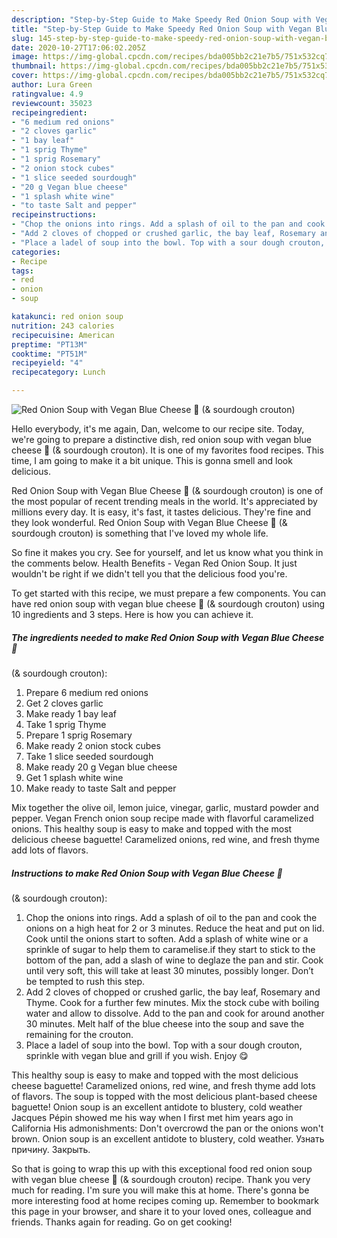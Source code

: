 ```yaml
---
description: "Step-by-Step Guide to Make Speedy Red Onion Soup with Vegan Blue Cheese 🌱 (&amp;amp; sourdough crouton)"
title: "Step-by-Step Guide to Make Speedy Red Onion Soup with Vegan Blue Cheese 🌱 (&amp;amp; sourdough crouton)"
slug: 145-step-by-step-guide-to-make-speedy-red-onion-soup-with-vegan-blue-cheese-and-amp-sourdough-crouton
date: 2020-10-27T17:06:02.205Z
image: https://img-global.cpcdn.com/recipes/bda005bb2c21e7b5/751x532cq70/red-onion-soup-with-vegan-blue-cheese-🌱-sourdough-crouton-recipe-main-photo.jpg
thumbnail: https://img-global.cpcdn.com/recipes/bda005bb2c21e7b5/751x532cq70/red-onion-soup-with-vegan-blue-cheese-🌱-sourdough-crouton-recipe-main-photo.jpg
cover: https://img-global.cpcdn.com/recipes/bda005bb2c21e7b5/751x532cq70/red-onion-soup-with-vegan-blue-cheese-🌱-sourdough-crouton-recipe-main-photo.jpg
author: Lura Green
ratingvalue: 4.9
reviewcount: 35023
recipeingredient:
- "6 medium red onions"
- "2 cloves garlic"
- "1 bay leaf"
- "1 sprig Thyme"
- "1 sprig Rosemary"
- "2 onion stock cubes"
- "1 slice seeded sourdough"
- "20 g Vegan blue cheese"
- "1 splash white wine"
- "to taste Salt and pepper"
recipeinstructions:
- "Chop the onions into rings. Add a splash of oil to the pan and cook the onions on a high heat for 2 or 3 minutes. Reduce the heat and put on lid. Cook until the onions start to soften. Add a splash of white wine or a sprinkle of sugar to help them to caramelise.if they start to stick to the bottom of the pan, add a slash of wine to deglaze the pan and stir. Cook until very soft, this will take at least 30 minutes, possibly longer. Don’t be tempted to rush this step."
- "Add 2 cloves of chopped or crushed garlic, the bay leaf, Rosemary and Thyme. Cook for a further few minutes. Mix the stock cube with boiling water and allow to dissolve. Add to the pan and cook for around another 30 minutes. Melt half of the blue cheese into the soup and save the remaining for the crouton."
- "Place a ladel of soup into the bowl. Top with a sour dough crouton, sprinkle with vegan blue and grill if you wish. Enjoy 😋"
categories:
- Recipe
tags:
- red
- onion
- soup

katakunci: red onion soup 
nutrition: 243 calories
recipecuisine: American
preptime: "PT13M"
cooktime: "PT51M"
recipeyield: "4"
recipecategory: Lunch

---
```



![Red Onion Soup with Vegan Blue Cheese 🌱
(&amp; sourdough crouton)](https://img-global.cpcdn.com/recipes/bda005bb2c21e7b5/751x532cq70/red-onion-soup-with-vegan-blue-cheese-🌱-sourdough-crouton-recipe-main-photo.jpg)

Hello everybody, it's me again, Dan, welcome to our recipe site. Today, we're going to prepare a distinctive dish, red onion soup with vegan blue cheese 🌱
(&amp; sourdough crouton). It is one of my favorites food recipes. This time, I am going to make it a bit unique. This is gonna smell and look delicious.

Red Onion Soup with Vegan Blue Cheese 🌱
(&amp; sourdough crouton) is one of the most popular of recent trending meals in the world. It's appreciated by millions every day. It is easy, it's fast, it tastes delicious. They're fine and they look wonderful. Red Onion Soup with Vegan Blue Cheese 🌱
(&amp; sourdough crouton) is something that I've loved my whole life.

So fine it makes you cry. See for yourself, and let us know what you think in the comments below. Health Benefits - Vegan Red Onion Soup. It just wouldn&#39;t be right if we didn&#39;t tell you that the delicious food you&#39;re.


To get started with this recipe, we must prepare a few components. You can have red onion soup with vegan blue cheese 🌱
(&amp; sourdough crouton) using 10 ingredients and 3 steps. Here is how you can achieve it.

<!--inarticleads1-->

##### The ingredients needed to make Red Onion Soup with Vegan Blue Cheese 🌱
(&amp; sourdough crouton):

1. Prepare 6 medium red onions
1. Get 2 cloves garlic
1. Make ready 1 bay leaf
1. Take 1 sprig Thyme
1. Prepare 1 sprig Rosemary
1. Make ready 2 onion stock cubes
1. Take 1 slice seeded sourdough
1. Make ready 20 g Vegan blue cheese
1. Get 1 splash white wine
1. Make ready to taste Salt and pepper


Mix together the olive oil, lemon juice, vinegar, garlic, mustard powder and pepper. Vegan French onion soup recipe made with flavorful caramelized onions. This healthy soup is easy to make and topped with the most delicious cheese baguette! Caramelized onions, red wine, and fresh thyme add lots of flavors. 

<!--inarticleads2-->

##### Instructions to make Red Onion Soup with Vegan Blue Cheese 🌱
(&amp; sourdough crouton):

1. Chop the onions into rings. Add a splash of oil to the pan and cook the onions on a high heat for 2 or 3 minutes. Reduce the heat and put on lid. Cook until the onions start to soften. Add a splash of white wine or a sprinkle of sugar to help them to caramelise.if they start to stick to the bottom of the pan, add a slash of wine to deglaze the pan and stir. Cook until very soft, this will take at least 30 minutes, possibly longer. Don’t be tempted to rush this step.
1. Add 2 cloves of chopped or crushed garlic, the bay leaf, Rosemary and Thyme. Cook for a further few minutes. Mix the stock cube with boiling water and allow to dissolve. Add to the pan and cook for around another 30 minutes. Melt half of the blue cheese into the soup and save the remaining for the crouton.
1. Place a ladel of soup into the bowl. Top with a sour dough crouton, sprinkle with vegan blue and grill if you wish. Enjoy 😋


This healthy soup is easy to make and topped with the most delicious cheese baguette! Caramelized onions, red wine, and fresh thyme add lots of flavors. The soup is topped with the most delicious plant-based cheese baguette! Onion soup is an excellent antidote to blustery, cold weather Jacques Pépin showed me his way when I first met him years ago in California His admonishments: Don&#39;t overcrowd the pan or the onions won&#39;t brown. Onion soup is an excellent antidote to blustery, cold weather. Узнать причину. Закрыть. 

So that is going to wrap this up with this exceptional food red onion soup with vegan blue cheese 🌱
(&amp; sourdough crouton) recipe. Thank you very much for reading. I'm sure you will make this at home. There's gonna be more interesting food at home recipes coming up. Remember to bookmark this page in your browser, and share it to your loved ones, colleague and friends. Thanks again for reading. Go on get cooking!
